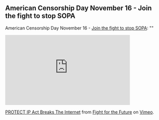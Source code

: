 <article><h2>American Censorship Day November 16 - Join the fight to stop SOPA</h2><p>American Censorship Day November 16 - <a href="http://americancensorship.org/index.html#infographic">Join the fight to stop SOPA</a>: ""</p><iframe src="http://player.vimeo.com/video/31100268?byline=0&amp;portrait=0" width="400" height="225" frameborder="0" webkitAllowFullScreen allowFullScreen></iframe><p><a href="http://vimeo.com/31100268">PROTECT IP Act Breaks The Internet</a> from <a href="http://vimeo.com/fightforthefuture">Fight for the Future</a> on <a href="http://vimeo.com">Vimeo</a>.</p></article>